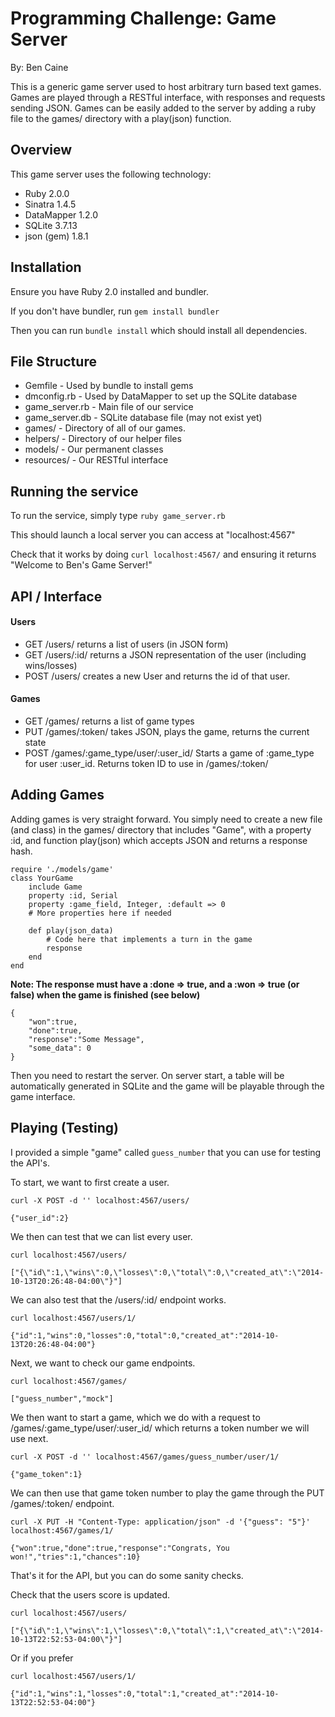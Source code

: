 # Programming Challenge: Game Server

By: Ben Caine

This is a generic game server used to host arbitrary turn based text games. Games are played through a RESTful interface, with responses and requests sending JSON. Games can be easily added to the server by adding a ruby file to the games/ directory with a play(json) function.

## Overview ##
This game server uses the following technology:

+ Ruby 2.0.0
+ Sinatra 1.4.5
+ DataMapper 1.2.0
+ SQLite 3.7.13
+ json (gem) 1.8.1


## Installation ##

Ensure you have Ruby 2.0 installed and bundler.

If you don't have bundler, run ``gem install bundler``

Then you can run ``bundle install`` which should install all dependencies. 

## File Structure ##

+ Gemfile - Used by bundle to install gems
+ dmconfig.rb - Used by DataMapper to set up the SQLite database
+ game_server.rb - Main file of our service
+ game_server.db - SQLite database file (may not exist yet)
+ games/ - Directory of all of our games.
+ helpers/ - Directory of our helper files
+ models/ - Our permanent classes
+ resources/ - Our RESTful interface

## Running the service ##

To run the service, simply type
``ruby game_server.rb``

This should launch a local server you can access at "localhost:4567"

Check that it works by doing
``curl localhost:4567/`` and ensuring it returns "Welcome to Ben's Game Server!"

## API / Interface ##

#### Users ####
+ GET /users/	returns a list of users (in JSON form)
+ GET /users/:id/ returns a JSON representation of the user (including wins/losses)
+ POST /users/ creates a new User and returns the id of that user.

#### Games ####
+ GET /games/ returns a list of game types
+ PUT /games/:token/ takes JSON, plays the game, returns the current state
+ POST /games/:game_type/user/:user_id/ Starts a game of :game_type for user :user_id. Returns token ID to use in /games/:token/

## Adding Games ##
Adding games is very straight forward. You simply need to create a new file (and class) in the games/ directory that includes "Game", with a property :id, and function play(json) which accepts JSON and returns a response hash. 
	
	require './models/game'
	class YourGame
		include Game
		property :id, Serial
		property :game_field, Integer, :default => 0
		# More properties here if needed
	
		def play(json_data)
			# Code here that implements a turn in the game
			response
		end
	end

**Note: The response must have a :done => true, and a :won => true (or false) when the game is finished (see below)**

	{
		"won":true,
		"done":true,
		"response":"Some Message",
		"some_data": 0 
	}

Then you need to restart the server. On server start, a table will be automatically generated in SQLite and the game will be playable through the game interface. 

## Playing (Testing) ##
I provided a simple "game" called ``guess_number`` that you can use for testing the API's.

To start, we want to first create a user.

	curl -X POST -d '' localhost:4567/users/
	
	{"user_id":2}
	

We then can test that we can list every user.

	curl localhost:4567/users/

	["{\"id\":1,\"wins\":0,\"losses\":0,\"total\":0,\"created_at\":\"2014-10-13T20:26:48-04:00\"}"]
	
We can also test that the /users/:id/ endpoint works.

	curl localhost:4567/users/1/

	{"id":1,"wins":0,"losses":0,"total":0,"created_at":"2014-10-13T20:26:48-04:00"}

Next, we want to check our game endpoints. 

	curl localhost:4567/games/
	
	["guess_number","mock"]
	
We then want to start a game, which we do with a request to /games/:game_type/user/:user_id/ which returns a token number we will use next.

	curl -X POST -d '' localhost:4567/games/guess_number/user/1/

	{"game_token":1}

We can then use that game token number to play the game through the PUT /games/:token/ endpoint.

	curl -X PUT -H "Content-Type: application/json" -d '{"guess": "5"}' localhost:4567/games/1/

	{"won":true,"done":true,"response":"Congrats, You won!","tries":1,"chances":10}
	
That's it for the API, but you can do some sanity checks.

Check that the users score is updated.

	curl localhost:4567/users/

	["{\"id\":1,\"wins\":1,\"losses\":0,\"total\":1,\"created_at\":\"2014-10-13T22:52:53-04:00\"}"]

Or if you prefer

	curl localhost:4567/users/1/

	{"id":1,"wins":1,"losses":0,"total":1,"created_at":"2014-10-13T22:52:53-04:00"}
